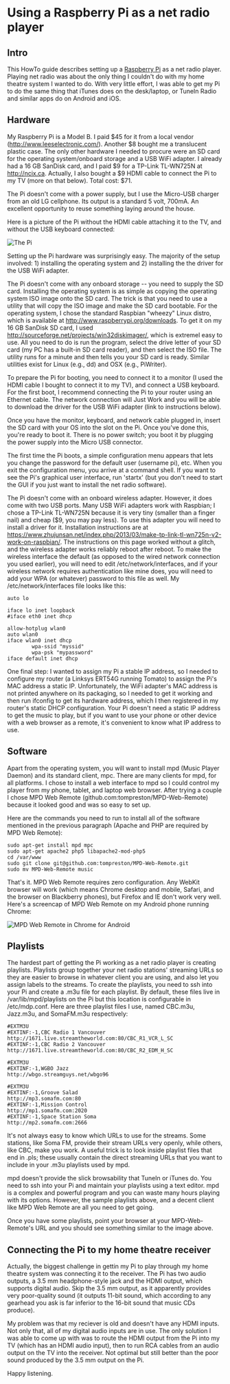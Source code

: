 # Using a Raspberry Pi as a net radio player

## Intro

This HowTo guide describes setting up a [Raspberry Pi](http://www.raspberrypi.org/) as a net radio player. Playing net radio was about the only thing I couldn't do with my home theatre system I wanted to do. With very little effort, I was able to get my Pi to do the same thing that iTunes does on the desk/laptop, or TuneIn Radio and similar apps do on Android and iOS.

## Hardware

My Raspberry Pi is a Model B. I paid $45 for it from a local vendor (http://www.leeselectronic.com/). Another $8 bought me a translucent plastic case. The only other hardware I needed to procure were an SD card for the operating system/onboard storage and a USB WiFi adapter. I already had a 16 GB SanDisk card, and I paid $9 for a TP-Link TL-WN725N at http://ncix.ca. Actually, I also bought a $9 HDMI cable to connect the Pi to my TV (more on that below). Total cost: $71.

The Pi doesn't come with a power supply, but I use the Micro-USB charger from an old LG cellphone. Its output is a standard 5 volt, 700mA. An excellent opportunity to reuse something laying around the house.

Here is a picture of the Pi without the HDMI cable attaching it to the TV, and without the USB keyboard connected:

![The Pi](https://dl.dropboxusercontent.com/u/1015702/linked_to/2013-06-05%2020.26.44.jpg)

Setting up the Pi hardware was surprisingly easy. The majority of the setup involved: 1) installing the operating system and 2) installing the the driver for the USB WiFi adapter.

The Pi doesn't come with any onboard storage -- you need to supply the SD card. Installing the operating system is as simple as copying the operating system ISO image onto the SD card. The trick is that you need to use a utility that will copy the ISO image and make the SD card bootable. For the operating system, I chose the standard Raspbian "wheezy" Linux distro, which is available at http://www.raspberrypi.org/downloads. To get it on my 16 GB SanDisk SD card, I used http://sourceforge.net/projects/win32diskimager/, which is extremel easy to use. All you need to do is run the program, select the drive letter of your SD card (my PC has a built-in SD card reader), and then select the ISO file. The utility runs for a minute and then tells you your SD card is ready. Similar utilities exist for Linux (e.g., dd) and OSX (e.g., PiWriter).

To prepare the Pi for booting, you need to connect it to a monitor (I used the HDMI cable I bought to connect it to my TV), and connect a USB keyboard. For the first boot, I recommend connecting the Pi to your router using an Ethernet cable. The network connection will Just Work and you will be able to download the driver for the USB WiFi adapter (link to instructions below).

Once you have the monitor, keyboard, and network cable plugged in, insert the SD card with your OS into the slot on the Pi. Once you've done this, you're ready to boot it. There is no power switch; you boot it by plugging the power supply into the Micro USB connector.

The first time the Pi boots, a simple configuration menu appears that lets you change the password for the default user (username pi), etc. When you exit the configuration menu, you arrive at a command shell. If you want to see the Pi's graphical user interface, run 'startx' (but you don't need to start the GUI if you just want to install the net radio software).

The Pi doesn't come with an onboard wireless adapter. However, it does come with two USB ports. Many USB WiFi adapters work with Raspbian; I chose a TP-Link TL-WN725N because it is very tiny (smaller than a finger nail) and cheap ($9, you may pay less). To use this adapter you will need to install a driver for it. Installation instructions are at https://www.zhujunsan.net/index.php/2013/03/make-tp-link-tl-wn725n-v2-work-on-raspbian/. The instructions on this page worked without a glitch, and the wireless adapter works reliably reboot after reboot. To make the wireless interface the default (as opposed to the wired network connection you used earlier), you will need to edit /etc/network/interfaces, and if your wireless network requires authentication like mine does, you will need to add your WPA (or whatever) password to this file as well. My /etc/network/interfaces file looks like this:

```
auto lo

iface lo inet loopback
#iface eth0 inet dhcp

allow-hotplug wlan0
auto wlan0
iface wlan0 inet dhcp
        wpa-ssid "myssid"
        wpa-psk "mypassword"
iface default inet dhcp
```

One final step: I wanted to assign my Pi a stable IP address, so I needed to configure my router (a Linksys ERT54G running Tomato) to assign the Pi's MAC address a static IP. Unfortunately, the WiFi adapter's MAC address is not printed anywhere on its packaging, so I needed to get it working and then run ifconfig to get its hardware address, which I then registered in my router's static DHCP configuration. Your Pi doesn't need a static IP address to get the music to play, but if you want to use your phone or other device with a web browser as a remote, it's convenient to know what IP address to use.

## Software

Apart from the operating system, you will want to install mpd (Music Player Daemon) and its standard client, mpc. There are many clients for mpd, for all platforms. I chose to install a web interface to mpd so I could control my player from my phone, tablet, and laptop web browser. After trying a couple I chose MPD Web Remote (github.com:tompreston/MPD-Web-Remote) because it looked good and was so easy to set up.

Here are the commands you need to run to install all of the software mentioned in the previous paragraph (Apache and PHP are required by MPD Web Remote):

```
sudo apt-get install mpd mpc
sudo apt-get apache2 php5 libapache2-mod-php5 
cd /var/www
sudo git clone git@github.com:tompreston/MPD-Web-Remote.git
sudo mv MPD-Web-Remote music
```
That's it. MPD Web Remote requires zero configuration. Any WebKit browser will work (which means Chrome desktop and mobile, Safari, and the browser on Blackberry phones), but Firefox and IE don't work very well. Here's a screencap of MPD Web Remote on my Android phone running Chrome:

![MPD Web Remote in Chrome for Android](https://dl.dropboxusercontent.com/u/1015702/linked_to/mpd-web-client.jpg)

## Playlists

The hardest part of getting the Pi working as a net radio player is creating playlists. Playlists group together your net radio stations' streaming URLs so they are easier to browse in whatever client you are using, and also let you assign labels to the streams. To create the playlists, you need to ssh into your Pi and create a .m3u file for each playlist. By default, these files live in /var/lib/mpd/playlists on the Pi but this location is configurable in /etc/mdp.conf. Here are three playlist files I use, named CBC.m3u, Jazz.m3u, and SomaFM.m3u respectively:

```
#EXTM3U
#EXTINF:-1,CBC Radio 1 Vancouver
http://1671.live.streamtheworld.com:80/CBC_R1_VCR_L_SC
#EXTINF:-1,CBC Radio 2 Vancouver
http://1671.live.streamtheworld.com:80/CBC_R2_EDM_H_SC
```

```
#EXTM3U
#EXTINF:-1,WGBO Jazz
http://wbgo.streamguys.net/wbgo96
```

```
#EXTM3U
#EXTINF:-1,Groove Salad
http://mp3.somafm.com:80
#EXTINF:-1,Mission Control
http://mp1.somafm.com:2020
#EXTINF:-1,Space Station Soma
http://mp2.somafm.com:2666
```
It's not always easy to know which URLs to use for the streams. Some stations, like Soma FM, provide their stream URLs very openly, while others, like CBC, make you work. A useful trick is to look inside playlist files that end in .pls; these usually contain the direct streaming URLs that you want to include in your .m3u playlists used by mpd.

mpd doesn't provide the slick browsability that TuneIn or iTunes do. You need to ssh into your Pi and maintain your playlists using a text editor. mpd is a complex and powerful program and you can waste many hours playing with its options. However, the sample playlists above, and a decent client like MPD Web Remote are all you need to get going.

Once you have some playlists, point your browser at your MPD-Web-Remote's URL and you should see something similar to the image above.

## Connecting the Pi to my home theatre receiver

Actually, the biggest challenge in gettin my Pi to play through my home theatre system was connecting it to the receiver. The Pi has two audio outputs, a 3.5 mm headphone-style jack and the HDMI output, which supports digital audio. Skip the 3.5 mm output, as it apparently provides very poor-quality sound (it outputs 11-bit sound, which according to any gearhead you ask is far inferior to the 16-bit sound that music CDs produce).

My problem was that my reciever is old and doesn't have any HDMI inputs. Not only that, all of my digital audio inputs are in use. The only solution I was able to come up with was to route the HDMI output from the Pi into my TV (which has an HDMI audio input), then to run RCA cables from an audio output on the TV into the receiver. Not optimal but still better than the poor sound produced by the 3.5 mm output on the Pi.

Happy listening.

